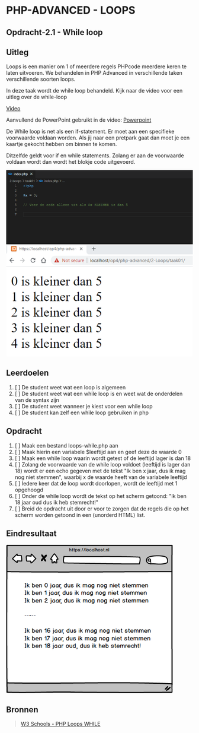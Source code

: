 # PHP-ADVANCED - LOOPS

## Opdracht-2.1 - While loop

## Uitleg

Loops is een manier om 1 of meerdere regels PHPcode meerdere keren te laten uitvoeren. We behandelen in PHP Advanced in verschillende taken verschillende soorten loops.

In deze taak wordt de while loop behandeld. Kijk naar de video voor een uitleg over de while-loop

[Video](https://web.microsoftstream.com/video/b073092f-2082-4b64-80c5-fad09ef21aa3)

Aanvullend de PowerPoint gebruikt in de video:
[Powerpoint](https://github.com/ROC-van-Amsterdam-College-Amstelland/PHP-ADVANCED/blob/master/2-Loops/taak01/images/php-loops-while.pdf
)

De While loop is net als een if-statement. Er moet aan een specifieke voorwaarde voldaan worden. Als jij naar een pretpark gaat dan moet je een kaartje gekocht hebben om binnen te komen.

Ditzelfde geldt voor if en while statements. Zolang er aan de voorwaarde voldaan wordt dan wordt het blokje code uitgevoerd.

![While loop](images/while-code.gif)
![While loop](images/while-resultaat.png)

## Leerdoelen

1. [ ] De student weet wat een loop is algemeen
2. [ ] De student weet wat een while loop is en weet wat de onderdelen van de syntax zijn
3. [ ] De student weet wanneer je kiest voor een while loop
4. [ ] De student kan zelf een while loop gebruiken in php

## Opdracht

1. [ ] Maak een bestand loops-while.php aan
2. [ ] Maak hierin een variabele $leeftijd aan en geef deze de waarde 0
3. [ ] Maak een while loop waarin wordt getest of de leeftijd lager is dan 18
4. [ ] Zolang de voorwaarde van de while loop voldoet (leeftijd is lager dan 18) wordt er een echo gegeven met de tekst "Ik ben x jaar, dus ik mag nog niet stemmen", waarbij x de waarde heeft van de variabele leeftijd
5. [ ] Iedere keer dat de loop wordt doorlopen, wordt de leeftijd met 1 opgehoogd
6. [ ] Onder de while loop wordt de tekst op het scherm getoond: "Ik ben 18 jaar oud dus ik heb stemrecht!"
7. [ ] Breid de opdracht uit door er voor te zorgen dat de regels die op het scherm worden getoond in een (unorderd HTML) list.

## Eindresultaat

![Eindresultaat](images/resultaat.png)

## Bronnen

> [W3 Schools - PHP Loops WHILE](https://www.w3schools.com/php/php_looping_while.asp)
